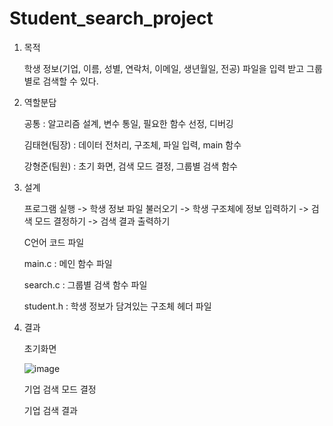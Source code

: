 # Student_search_project
1. 목적

   학생 정보(기업, 이름, 성별, 연락처, 이메일, 생년월일, 전공) 파일을 입력 받고 그룹별로 검색할 수 있다.

2. 역할분담

   공통 : 알고리즘 설계, 변수 통일, 필요한 함수 선정, 디버깅

   김태현(팀장) : 데이터 전처리, 구조체, 파일 입력, main 함수

   강형준(팀원) : 초기 화면, 검색 모드 결정, 그룹별 검색 함수

3. 설계

   프로그램 실행 -> 학생 정보 파일 불러오기 -> 학생 구조체에 정보 입력하기 -> 검색 모드 결정하기 -> 검색 결과 출력하기
   
   C언어 코드 파일

   main.c : 메인 함수 파일

   search.c : 그룹별 검색 함수 파일

   student.h : 학생 정보가 담겨있는 구조체 헤더 파일

4. 결과

   초기화면
   
   ![image](https://user-images.githubusercontent.com/62055003/119252389-e98aec00-bbe6-11eb-9b3a-9f558434feef.png)
   
   기업 검색 모드 결정
   
   
   기업 검색 결과
   
   
